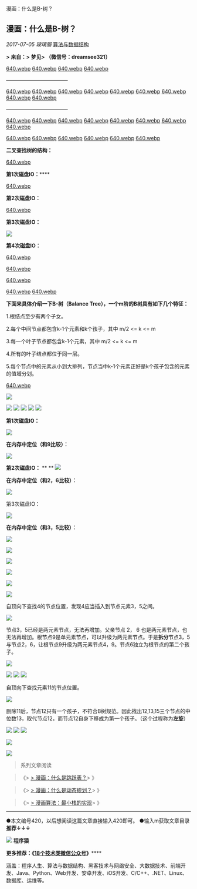 漫画：什么是B-树？

##  漫画：什么是B-树？

 *2017-07-05*  *玻璃猫*  [算法与数据结构](https://mp.weixin.qq.com/s?__biz=MzI2NjA3NTc4Ng==&mid=2652079363&idx=1&sn=7c2209e6b84f344b60ef4a056e5867b4&chksm=f1748ee6c60307f084fe9eeff012a27b5b43855f48ef09542fe6e56aab6f0fc5378c290fc4fc&scene=21##)

**> 来自：> 梦见> （微信号：dreamsee321）**

[640.webp](../_resources/3feab68be93779d3a0b4475fd2c11319.webp)
[640.webp](../_resources/2aee917222245c5d891b9dc5d227e0a6.webp)
[640.webp](../_resources/d01eb3ebd1c04e161a90a0b5d35dd1c6.webp)
[640.webp](../_resources/af75802dff3f759db5d9a56d0f43a507.webp)

————————————

[640.webp](../_resources/48fb7859ea018b3588705476636ed13f.webp)
[640.webp](../_resources/db7954f373c82e4e795172a5877d1589.webp)
[640.webp](../_resources/2567b48572a3eb557da1cebb4bf0347a.webp)
[640.webp](../_resources/6609eca162f9ec0aaf50ac61cea0c9a5.webp)
[640.webp](../_resources/bc8297652962edf6268fc924deb72259.webp)
[640.webp](../_resources/fa0d94b194be4b139bd8716bebb1d18e.webp)
[640.webp](../_resources/a1f571f21ddf05781d540aa9388ae3d8.webp)
[640.webp](../_resources/618a48e071afd7a2cd772cff12a2bffc.webp)
[640.webp](../_resources/03c204abc2a8c14ae302db857caff88c.webp)

————————————

[640.webp](../_resources/1f06ca8e828fce5d7d4112b8783faad6.webp)
[640.webp](../_resources/ed8eca1a0f69e11e14b162538aad230b.webp)
[640.webp](../_resources/13f7edae6ae8af18e80158a3799e33aa.webp)
[640.webp](../_resources/3937e4d5e9bbe0ad0f99870f94c641cc.webp)
[640.webp](../_resources/54b57bf7c31995b6aacea8c286e24f1b.webp)
[640.webp](../_resources/2311ccda0b8d4dbe83b612e2f4963b01.webp)
[640.webp](../_resources/2ba7c4762b8828a23f803c2f6ec5dedc.webp)
[640.webp](../_resources/f65380ed221aff2a3015b13c52b380c2.webp)

[640.webp](../_resources/dfee4af99b9ad213d32d6c19f28e4b3b.webp)
[640.webp](../_resources/1b9a53f3d4f7a100878fe8d2e9ebaf9b.webp)
[640.webp](../_resources/e5382541d63fe707fe70c9606cefdb2d.webp)
[640.webp](../_resources/c521754aaed075e2d13ee3c6705b208b.webp)
[640.webp](../_resources/f118b4f1e977fe5dd7b0523de8067407.webp)
[640.webp](../_resources/efcab3a01541876b2cde8b1d4e927efb.webp)

**二叉查找树的结构：**

[640.webp](../_resources/f6705dd8bd092daf37a4c4613752206f.webp)

**第1次磁盘IO：******

[640.webp](../_resources/db673527ef6f6729a301ad1127b5f579.webp)

**第2次磁盘IO：**

[640.webp](../_resources/a10ecffbc49dbeeb0d326854ebf13cfc.webp)

**第3次磁盘IO：**

![](../_resources/bed7781074b6ef20a69762ddaec6093c.png)

**第4次磁盘IO：**

[640.webp](../_resources/862c1e3d9301aad297f6bdfeea51c393.webp)

[640.webp](../_resources/9ac5ec4fb7f1faf0217ef6f882c3ffe6.webp)

[640.webp](../_resources/458775717edf4dba080f4c4d4b8fb9b6.webp)

[640.webp](../_resources/6cae0121232d4d4b257cc7686e886fa6.webp)
[640.webp](../_resources/4a872e7497aae64e69ed7a29725ce1d6.webp)

**下面来具体介绍一下B-树（Balance Tree），一个m阶的B树具有如下几个特征：**

1.根结点至少有两个子女。

2.每个中间节点都包含k-1个元素和k个孩子，其中 m/2 <= k <= m

3.每一个叶子节点都包含k-1个元素，其中 m/2 <= k <= m

4.所有的叶子结点都位于同一层。

5.每个节点中的元素从小到大排列，节点当中k-1个元素正好是k个孩子包含的元素的值域分划。

[640.webp](../_resources/14a63a94f54628bfc812b6b306be9461.webp)

![](../_resources/bed7781074b6ef20a69762ddaec6093c.png)

![](../_resources/bed7781074b6ef20a69762ddaec6093c.png)
![](../_resources/bed7781074b6ef20a69762ddaec6093c.png)
![](../_resources/bed7781074b6ef20a69762ddaec6093c.png)
![](../_resources/bed7781074b6ef20a69762ddaec6093c.png)
![](../_resources/bed7781074b6ef20a69762ddaec6093c.png)

**第1次磁盘IO：**

![](../_resources/bed7781074b6ef20a69762ddaec6093c.png)

**在内存中定位（和9比较）：**

![](../_resources/bed7781074b6ef20a69762ddaec6093c.png)

**第2次磁盘IO：**
**
**
![](../_resources/bed7781074b6ef20a69762ddaec6093c.png)

**在内存中定位（和2，6比较）：**

![](../_resources/bed7781074b6ef20a69762ddaec6093c.png)

第3次磁盘IO：

![](../_resources/bed7781074b6ef20a69762ddaec6093c.png)

**在内存中定位（和3，5比较）：**

![](../_resources/bed7781074b6ef20a69762ddaec6093c.png)

![](../_resources/bed7781074b6ef20a69762ddaec6093c.png)

![](../_resources/bed7781074b6ef20a69762ddaec6093c.png)

![](../_resources/bed7781074b6ef20a69762ddaec6093c.png)

![](../_resources/bed7781074b6ef20a69762ddaec6093c.png)

![](../_resources/bed7781074b6ef20a69762ddaec6093c.png)

自顶向下查找4的节点位置，发现4应当插入到节点元素3，5之间。

![](../_resources/bed7781074b6ef20a69762ddaec6093c.png)

节点3，5已经是两元素节点，无法再增加。父亲节点 2， 6 也是两元素节点，也无法再增加。根节点9是单元素节点，可以升级为两元素节点。于是**拆分**节点3，5与节点2，6，让根节点9升级为两元素节点4，9。节点6独立为根节点的第二个孩子。

![](../_resources/bed7781074b6ef20a69762ddaec6093c.png)

![](../_resources/bed7781074b6ef20a69762ddaec6093c.png)
![](../_resources/bed7781074b6ef20a69762ddaec6093c.png)
![](../_resources/bed7781074b6ef20a69762ddaec6093c.png)

自顶向下查找元素11的节点位置。

![](../_resources/bed7781074b6ef20a69762ddaec6093c.png)

删除11后，节点12只有一个孩子，不符合B树规范。因此找出12,13,15三个节点的中位数13，取代节点12，而节点12自身下移成为第一个孩子。（这个过程称为**左旋**）

![](../_resources/bed7781074b6ef20a69762ddaec6093c.png)
![](../_resources/bed7781074b6ef20a69762ddaec6093c.png)
![](../_resources/bed7781074b6ef20a69762ddaec6093c.png)

![](../_resources/bed7781074b6ef20a69762ddaec6093c.png)

![](../_resources/bed7781074b6ef20a69762ddaec6093c.png)

> 系列文章阅读

> 《> [> 漫画：什么是跳跃表？](http://mp.weixin.qq.com/s?__biz=MzI2NjA3NTc4Ng==&mid=2652079341&idx=1&sn=f318b7eb864e96661530955567d630ce&chksm=f1748f08c603061e39179745f06a8a567b2f58f8b19a78ab25ec83da666359284ee53c4022aa&scene=21#wechat_redirect)> 》

> 《> [> 漫画：什么是动态规划？](http://mp.weixin.qq.com/s?__biz=MzI2NjA3NTc4Ng==&mid=2652079324&idx=1&sn=b9ea93c3e30b3f85f3175d201b296ef3&chksm=f1748f39c603062ff669ea3507463cfeaa2a7c8aebbe6a03770229afc00614e40df9d7dc148a&scene=21#wechat_redirect)> 》

> 《> [> 漫画算法：最小栈的实现](http://mp.weixin.qq.com/s?__biz=MzI2NjA3NTc4Ng==&mid=2652078906&idx=1&sn=404f7c747511a8700b929bb88774c09c&chksm=f17488dfc60301c9d647b3cab401fb801474caaf013b70ab255f483c43abee7216545c334a0c&scene=21#wechat_redirect)> 》

* * *

●本文编号420，以后想阅读这篇文章直接输入420即可。
●输入m获取文章目录
**推荐↓↓↓**

![](../_resources/bed7781074b6ef20a69762ddaec6093c.png)
**程序猿**

******更多推荐**：******《**[**18个技术类微信公众号**](http://mp.weixin.qq.com/s?__biz=MzI2NjA3NTc4Ng==&mid=2652079281&idx=3&sn=619507aa23588c863dc63b7fccb3d80d&chksm=f1748f54c60306421da767ac84959dace23382ac2b3d1cac8bd41203509b8df604f4c8c5a70b&scene=21#wechat_redirect)**》******

涵盖：程序人生、算法与数据结构、黑客技术与网络安全、大数据技术、前端开发、Java、Python、Web开发、安卓开发、iOS开发、C/C++、.NET、Linux、数据库、运维等。